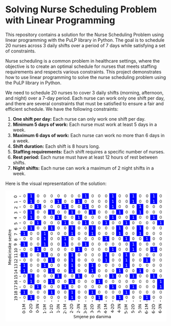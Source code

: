 # Solving Nurse Scheduling Problem with Linear Programming

This repository contains a solution for the Nurse Scheduling Problem using linear programming with the PuLP library in Python. The goal is to schedule 20 nurses across 3 daily shifts over a period of 7 days while satisfying a set of constraints.

Nurse scheduling is a common problem in healthcare settings, where the objective is to create an optimal schedule for nurses that meets staffing requirements and respects various constraints. This project demonstrates how to use linear programming to solve the nurse scheduling problem using the PuLP library in Python.

We need to schedule 20 nurses to cover 3 daily shifts (morning, afternoon, and night) over a 7-day period. Each nurse can work only one shift per day, and there are several constraints that must be satisfied to ensure a fair and efficient schedule. We have the following constraints:

1. **One shift per day:** Each nurse can only work one shift per day.
2. **Minimum 5 days of work:** Each nurse must work at least 5 days in a week.
3. **Maximum 6 days of work:** Each nurse can work no more than 6 days in a week.
4. **Shift duration:** Each shift is 8 hours long.
5. **Staffing requirements:** Each shift requires a specific number of nurses.
6. **Rest period:** Each nurse must have at least 12 hours of rest between shifts.
7. **Night shifts:** Each nurse can work a maximum of 2 night shifts in a week.


Here is the visual representation of the solution:

![Nurse Scheduling Solution](./table1.png)
